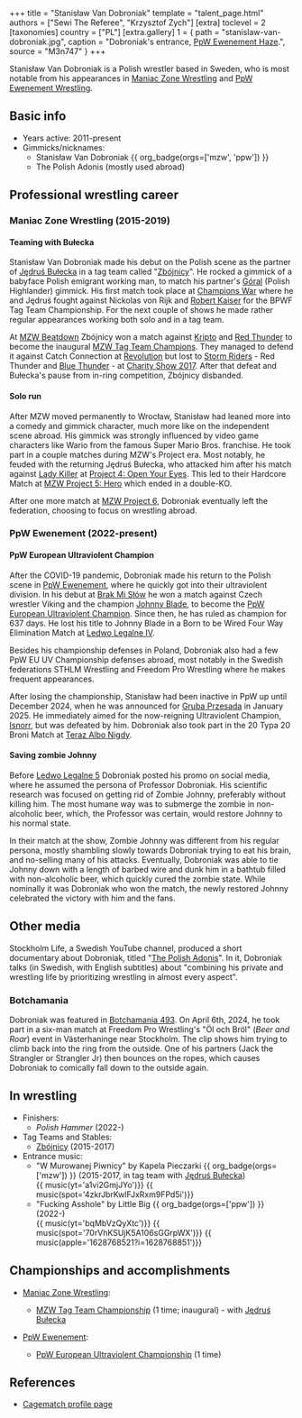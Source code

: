 +++
title = "Stanisław Van Dobroniak"
template = "talent_page.html"
authors = ["Sewi The Referee", "Krzysztof Zych"]
[extra]
toclevel = 2
[taxonomies]
country = ["PL"]
[extra.gallery]
1 = { path = "stanislaw-van-dobroniak.jpg", caption = "Dobroniak's entrance, [PpW Ewenement Haze](@/e/ppw/2024-04-20-ppw-ewenement-haze.md).", source = "M3n747" }
+++

Stanisław Van Dobroniak is a Polish wrestler based in Sweden, who is most notable from his appearances in [Maniac Zone Wrestling](@/o/mzw.md) and [PpW Ewenement Wrestling](@/o/ppw.md).

## Basic info

* Years active: 2011-present
* Gimmicks/nicknames:
  - Stanisław Van Dobroniak  {{ org_badge(orgs=['mzw', 'ppw']) }}
  - The Polish Adonis (mostly used abroad)

## Professional wrestling career

### Maniac Zone Wrestling (2015-2019)

#### Teaming with Bułecka

Stanisław Van Dobroniak made his debut on the Polish scene as the partner of [Jędruś Bułecka](@/w/jedrus-bulecka.md) in a tag team called "[Zbójnicy](@/tt/zbojnicy.md)". He rocked a gimmick of a babyface Polish emigrant working man, to match his partner's [Góral][wiki-gorale] (Polish Highlander) gimmick. His first match took place at [Champions War](@/e/mzw/2015-05-31-mzw-champions-war.md) where he and Jędruś fought against Nickolas von Rijk and [Robert Kaiser](@/w/robert-kaiser.md) for the BPWF Tag Team Championship. For the next couple of shows he made rather regular appearances working both solo and in a tag team.

At [MZW Beatdown](@/e/mzw/2016-05-14-mzw-beatdown.md) Zbójnicy won a match against [Kripto](@/w/kripto.md) and [Red Thunder](@/w/red-thunder.md) to become the inaugural [MZW Tag Team Champions](@/c/mzw-tag-team-championship.md). They managed to defend it against Catch Connection at [Revolution](@/e/mzw/2016-11-05-mzw-revolution.md) but lost to [Storm Riders](@/tt/storm-riders.md) - Red Thunder and [Blue Thunder](@/w/blue-thunder.md) - at [Charity Show 2017](@/e/mzw/2017-01-15-mzw-charity-show-2017.md). After that defeat and Bułecka's pause from in-ring competition, Zbójnicy disbanded.

#### Solo run

After MZW moved permanently to Wrocław, Stanisław had leaned more into a comedy and gimmick character, much more like on the independent scene abroad. His gimmick was strongly influenced by video game characters like Wario from the famous Super Mario Bros. franchise. He took part in a couple matches during MZW's Project era. Most notably, he feuded with the returning Jędruś Bułecka, who attacked him after his match against [Lady Killer](@/w/boro.md) at [Project 4: Open Your Eyes](@/e/mzw/2019-03-23-mzw-project-4-open-your-eyes.md). This led to their Hardcore Match at [MZW Project 5: Hero](@/e/mzw/2019-06-01-mzw-project-5-hero.md) which ended in a double-KO.

After one more match at [MZW Project 6](@/e/mzw/2019-08-24-mzw-project-6-death-and-glory.md), Dobroniak eventually left the federation, choosing to focus on wrestling abroad.

### PpW Ewenement (2022-present)

#### PpW European Ultraviolent Champion

After the COVID-19 pandemic, Dobroniak made his return to the Polish scene in [PpW Ewenement](@/o/ppw.md), where he quickly got into their ultraviolent division. In his debut at [Brak Mi Słów](@/e/ppw/2022-09-10-ppw-brak-mi-slow.md) he won a match against Czech wrestler Viking and the champion [Johnny Blade](@/w/johnny-blade.md), to become the [PpW European Ultraviolent Champion](@/c/ppw-european-ultraviolent-championship.md). Since then, he has ruled as champion for 637 days. He lost his title to Johnny Blade in a Born to be Wired Four Way Elimination Match at [Ledwo Legalne IV](@/e/ppw/2024-06-08-ppw-ledwo-legalne-4.md).

Besides his championship defenses in Poland, Dobroniak also had a few PpW EU UV Championship defenses abroad, most notably in the Swedish federations STHLM Wrestling and Freedom Pro Wrestling where he makes frequent appearances.

After losing the championship, Stanisław had been inactive in PpW up until December 2024, when he was announced for [Gruba Przesada](@/e/ppw/2025-01-25-ppw-gruba-przesada.md) in January 2025. He immediately aimed for the now-reigning Ultraviolent Champion, [Isnorr](@/w/isnorr.md), but was defeated by him. Dobroniak also took part in the 20 Typa 20 Broni Match at [Teraz Albo Nigdy](@/e/ppw/2025-03-15-ppw-teraz-albo-nigdy.md).

#### Saving zombie Johnny

Before [Ledwo Legalne 5](@/e/ppw/2025-06-07-ppw-ledwo-legalne-5.md) Dobroniak posted his promo on social media, where he assumed the persona of Professor Dobroniak. His scientific research was focused on getting rid of Zombie Johnny, preferably without killing him.
The most humane way was to submerge the zombie in non-alcoholic beer, which, the Professor was certain, would restore Johnny to his normal state.

In their match at the show, Zombie Johnny was different from his regular persona, mostly shambling slowly towards Dobroniak trying to eat his brain, and no-selling many of his attacks. Eventually, Dobroniak was able to tie Johnny down with a length of barbed wire and dunk him in a bathtub filled with non-alcoholic beer, which quickly cured the zombie state. While nominally it was Dobroniak who won the match, the newly restored Johnny celebrated the victory with him and the fans.

## Other media

Stockholm Life, a Swedish YouTube channel, produced a short documentary about Dobroniak, titled "[The Polish Adonis](https://youtu.be/ywh7FwyQCEw)". In it, Dobroniak talks (in Swedish, with English subtitles) about "combining his private and wrestling life by prioritizing wrestling in almost every aspect".

### Botchamania

Dobroniak was featured in [Botchamania 493][bm-493]. On April 6th, 2024, he took part in a six-man match at Freedom Pro Wrestling's "Öl och Bröl" (_Beer and Roar_) event in Västerhaninge near Stockholm.
The clip shows him trying to climb back into the ring from the outside. One of his partners (Jack the Strangler or Strangler Jr) then bounces on the ropes, which causes Dobroniak to comically fall down to the outside again.

## In wrestling

* Finishers:
  - _Polish Hammer_ (2022-)
* Tag Teams and Stables:
  - [Zbójnicy](@/tt/zbojnicy.md) (2015-2017)
* Entrance music:
  - "W Murowanej Piwnicy" by Kapela Pieczarki
    {{ org_badge(orgs=['mzw']) }} (2015-2017, in tag team with [Jędruś Bułecka](@/w/jedrus-bulecka.md)) <br>
    {{ music(yt='a1vi2GmjJYo')}}
    {{ music(spot='4zkrJbrKwlFJxRxm9FPd5i')}}
  - "Fucking Asshole" by Little Big
    {{ org_badge(orgs=['ppw']) }} (2022-) <br>
    {{ music(yt='bqMbVzQyXtc')}}
    {{ music(spot='70rVhKSUjK5A106sGGrpWX')}}
    {{ music(apple='1628768521?i=1628768851')}}

## Championships and accomplishments

* [Maniac Zone Wrestling](@/o/mzw.md):
  - [MZW Tag Team Championship](@/c/mzw-tag-team-championship.md) (1 time; inaugural) - with [Jędruś Bułecka](@/w/jedrus-bulecka.md)

* [PpW Ewenement](@/o/ppw.md):
  - [PpW European Ultraviolent Championship](@/c/ppw-european-ultraviolent-championship.md) (1 time)

## References

* [Cagematch profile page](https://www.cagematch.net/?id=2&nr=14513)

[bm-493]: https://www.youtube.com/watch?v=2azqxchwafo
[wiki-gorale]: https://en.wikipedia.org/wiki/Gorals
